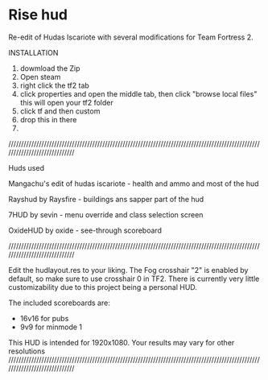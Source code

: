 # Rise hud
Re-edit of Hudas Iscariote with several modifications for Team Fortress 2.

INSTALLATION

1. dowmload the Zip
2. Open steam
3. right click the tf2 tab
4. click properties and open the middle tab, then click "browse local files" this will open your tf2 folder
5. click tf and then custom
6. drop this in there
7. 
/////////////////////////////////////////////////////////////////////////////////////////////////////////////////////////////

Huds used

Mangachu's edit of hudas iscariote              -                           health and ammo and most of the hud

Rayshud by Raysfire                             -                          buildings ans sapper part of the hud

7HUD by sevin                                   -                          menu override and class selection screen

OxideHUD by oxide                               -                         see-through scoreboard

/////////////////////////////////////////////////////////////////////////////////////////////////////////////////////////////


Edit the hudlayout.res to your liking. The Fog crosshair "2" is enabled by default, so make sure to use crosshair 0 in TF2. There is currently very little customizability due to this project being a personal HUD. 

The included scoreboards are:
* 16v16 for pubs 
* 9v9 for minmode 1


This HUD is intended for 1920x1080. Your results may vary for other resolutions
/////////////////////////////////////////////////////////////////////////////////////////////////////////////////////////////
